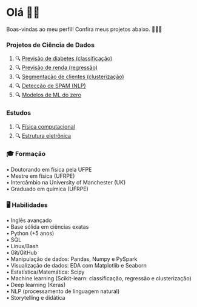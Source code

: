 # Olá 👋🏻

Boas-vindas ao meu perfil! Confira meus projetos abaixo. 👨🏻‍💻

### Projetos de Ciência de Dados

1. 🔍 [Previsão de diabetes (classificação)](https://github.com/franklinzppa/diabetes-classification)
2. 🔍 [Previsão de renda (regressão)](https://github.com/franklinzppa/renda-censo-regressao)
3. 🔍 [Segmentação de clientes (clusterização)](https://github.com/franklinzppa/customer-clusterization)
4. 🔍 [Detecção de SPAM (NLP)](https://github.com/franklinzppa/spam)
5. 🔍 [Modelos de ML do zero](https://github.com/franklinzppa/ml-models)

### Estudos
1. 🔍 [Física computacional](https://github.com/franklinzppa/fisica-computacional)
2. 🔍 [Estrutura eletrônica](https://github.com/franklinzppa/electronic-structure)


### 🎓 **Formação**  
• Doutorando em física pela UFPE  
• Mestre em física (UFRPE)  
• Intercâmbio na University of Manchester (UK)  
• Graduado em química (UFRPE)  

### 🖥️ **Habilidades**  
• Inglês avançado  
• Base sólida em ciências exatas  
• Python (+5 anos)  
• SQL  
• Linux/Bash  
• Git/GitHub  
• Manipulação de dados: Pandas, Numpy e PySpark  
• Visualização de dados: EDA com Matplotlib e Seaborn  
• Estatística/Matemática: Scipy  
• Machine learning (Scikit-learn: classificação, regressão e clusterização)  
• Deep learning (Keras)  
• NLP (processamento de linguagem natural)  
• Storytelling e didática  

